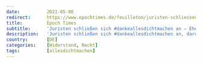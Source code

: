 ```yaml
---
date:          2021-05-08
redirect:      https://www.epochtimes.de/feuilleton/juristen-schliessen-sich-dankeallesdichtmachen-an-ehemaliger-richter-gibt-bundesverdienstkreuz-zurueck-a3508833.html
title:         Epoch Times
subtitle:      'Juristen schließen sich #dankeallesdichtmachen an – Ehemaliger Richter gibt Bundesverdienstkreuz zurück'
description:   'Juristen schließen sich #dankeallesdichtmachen an, darunter der ehemalige Richter Dr. Manfred Kölsch, der aus Protest sein Bundesverdienstkreuz zurückgibt.'
country:       [DE]
categories:    [Widerstand, Recht]
tags:          [allesdichtmachen]
---
```

